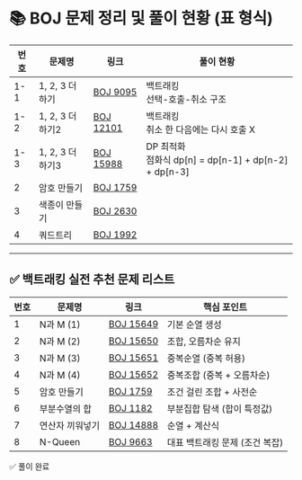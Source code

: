 # 📚 BOJ 문제 정리 및 풀이 현황 (표 형식)

| 번호 | 문제명 | 링크 | 풀이 현황 |
|-----|--------|------|-----------|
| 1-1 | 1, 2, 3 더하기 | [BOJ 9095](https://www.acmicpc.net/problem/9095) | 백트래킹 <br> 선택-호출-취소 구조 |
| 1-2 | 1, 2, 3 더하기2 | [BOJ 12101](https://www.acmicpc.net/problem/12101) | 백트래킹 <br> 취소 한 다음에는 다시 호출 X |
| 1-3 | 1, 2, 3 더하기3 | [BOJ 15988](https://www.acmicpc.net/problem/15988) | DP 최적화 <br> 점화식 dp[n] = dp[n-1] + dp[n-2] + dp[n-3] |
| 2 | 암호 만들기 | [BOJ 1759](https://www.acmicpc.net/problem/1759) |  |
| 3 | 색종이 만들기 | [BOJ 2630](https://www.acmicpc.net/problem/2630) |  |
| 4 | 쿼드트리 | [BOJ 1992](https://www.acmicpc.net/problem/1992) |  |

---


## ✅ **백트래킹 실전 추천 문제 리스트**

| 번호 | 문제명 | 링크 | 핵심 포인트 |
|-----|--------|------|------------|
| 1 | N과 M (1) | [BOJ 15649](https://www.acmicpc.net/problem/15649) | 기본 순열 생성 |
| 2 | N과 M (2) | [BOJ 15650](https://www.acmicpc.net/problem/15650) | 조합, 오름차순 유지 |
| 3 | N과 M (3) | [BOJ 15651](https://www.acmicpc.net/problem/15651) | 중복순열 (중복 허용) |
| 4 | N과 M (4) | [BOJ 15652](https://www.acmicpc.net/problem/15652) | 중복조합 (중복 + 오름차순) |
| 5 | 암호 만들기 | [BOJ 1759](https://www.acmicpc.net/problem/1759) | 조건 걸린 조합 + 사전순 |
| 6 | 부분수열의 합 | [BOJ 1182](https://www.acmicpc.net/problem/1182) | 부분집합 탐색 (합이 특정값) |
| 7 | 연산자 끼워넣기 | [BOJ 14888](https://www.acmicpc.net/problem/14888) | 순열 + 계산식 |
| 8 | N-Queen | [BOJ 9663](https://www.acmicpc.net/problem/9663) | 대표 백트래킹 문제 (조건 복잡) |


✅ 풀이 완료
